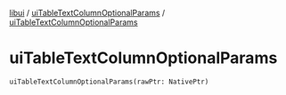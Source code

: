 [libui](../README.md) / [uiTableTextColumnOptionalParams](README.md) / [uiTableTextColumnOptionalParams](ui-table-text-column-optional-params.md)

# uiTableTextColumnOptionalParams

`uiTableTextColumnOptionalParams(rawPtr: NativePtr)`